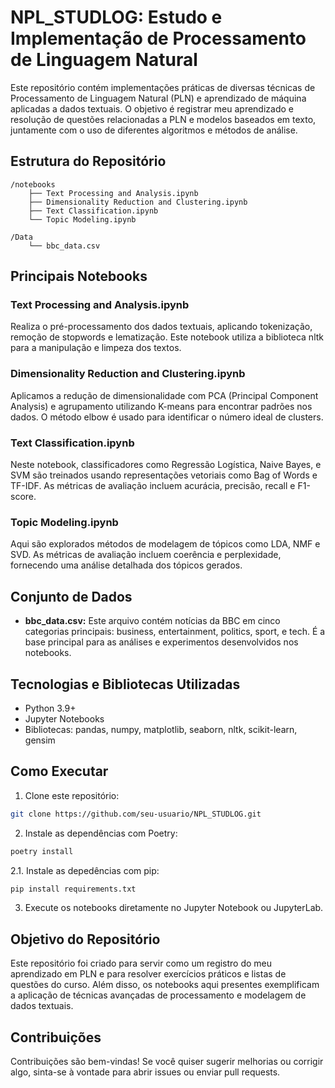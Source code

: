 # NPL_STUDLOG: Estudo e Implementação de Processamento de Linguagem Natural

Este repositório contém implementações práticas de diversas técnicas de Processamento de Linguagem Natural (PLN) e aprendizado de máquina aplicadas a dados textuais. O objetivo é registrar meu aprendizado e resolução de questões relacionadas a PLN e modelos baseados em texto, juntamente com o uso de diferentes algoritmos e métodos de análise.

## Estrutura do Repositório

```
/notebooks
    ├── Text Processing and Analysis.ipynb
    ├── Dimensionality Reduction and Clustering.ipynb
    ├── Text Classification.ipynb
    └── Topic Modeling.ipynb
```
```
/Data
    └── bbc_data.csv
```

## Principais Notebooks

### Text Processing and Analysis.ipynb
Realiza o pré-processamento dos dados textuais, aplicando tokenização, remoção de stopwords e lematização. Este notebook utiliza a biblioteca nltk para a manipulação e limpeza dos textos.

### Dimensionality Reduction and Clustering.ipynb
Aplicamos a redução de dimensionalidade com PCA (Principal Component Analysis) e agrupamento utilizando K-means para encontrar padrões nos dados. O método elbow é usado para identificar o número ideal de clusters.

### Text Classification.ipynb
Neste notebook, classificadores como Regressão Logística, Naive Bayes, e SVM são treinados usando representações vetoriais como Bag of Words e TF-IDF. As métricas de avaliação incluem acurácia, precisão, recall e F1-score.

### Topic Modeling.ipynb
Aqui são explorados métodos de modelagem de tópicos como LDA, NMF e SVD. As métricas de avaliação incluem coerência e perplexidade, fornecendo uma análise detalhada dos tópicos gerados.

## Conjunto de Dados
* **bbc_data.csv:** Este arquivo contém notícias da BBC em cinco categorias principais: business, entertainment, politics, sport, e tech. É a base principal para as análises e experimentos desenvolvidos nos notebooks.

## Tecnologias e Bibliotecas Utilizadas
* Python 3.9+
* Jupyter Notebooks
* Bibliotecas: pandas, numpy, matplotlib, seaborn, nltk, scikit-learn, gensim

## Como Executar
1. Clone este repositório:
```bash
git clone https://github.com/seu-usuario/NPL_STUDLOG.git
```
2. Instale as dependências com Poetry:
```bash
poetry install
```
2.1. Instale as depedências com pip:
```bash
pip install requirements.txt
```
3. Execute os notebooks diretamente no Jupyter Notebook ou JupyterLab.

## Objetivo do Repositório
Este repositório foi criado para servir como um registro do meu aprendizado em PLN e para resolver exercícios práticos e listas de questões do curso. Além disso, os notebooks aqui presentes exemplificam a aplicação de técnicas avançadas de processamento e modelagem de dados textuais.

## Contribuições
Contribuições são bem-vindas! Se você quiser sugerir melhorias ou corrigir algo, sinta-se à vontade para abrir issues ou enviar pull requests.


